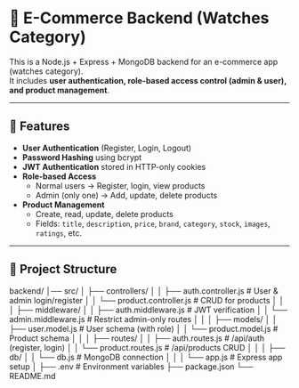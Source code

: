 # 🛒 E-Commerce Backend (Watches Category)

This is a Node.js + Express + MongoDB backend for an e-commerce app (watches category).  
It includes **user authentication, role-based access control (admin & user), and product management**.

---

## 🚀 Features
- **User Authentication** (Register, Login, Logout)
- **Password Hashing** using bcrypt
- **JWT Authentication** stored in HTTP-only cookies
- **Role-based Access**
  - Normal users → Register, login, view products
  - Admin (only one) → Add, update, delete products
- **Product Management**
  - Create, read, update, delete products
  - Fields: `title`, `description`, `price`, `brand`, `category`, `stock`, `images`, `ratings`, etc.

---

## 📂 Project Structure
backend/
│── src/
│ ├── controllers/
│ │ ├── auth.controller.js # User & admin login/register
│ │ └── product.controller.js # CRUD for products
│ │
│ ├── middleware/
│ │ ├── auth.middleware.js # JWT verification
│ │ └── admin.middleware.js # Restrict admin-only routes
│ │
│ ├── models/
│ │ ├── user.model.js # User schema (with role)
│ │ └── product.model.js # Product schema
│ │
│ ├── routes/
│ │ ├── auth.routes.js # /api/auth (register, login)
│ │ └── product.routes.js # /api/products CRUD
│ │
│ ├── db/
│ │ └── db.js # MongoDB connection
│ │
│ └── app.js # Express app setup
│
├── .env # Environment variables
├── package.json
└── README.md


